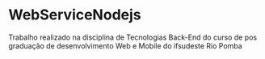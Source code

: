 # WebServiceNodejs
Trabalho realizado na disciplina de Tecnologias Back-End do curso de pos graduação de desenvolvimento Web e Mobile do ifsudeste Rio Pomba
